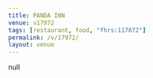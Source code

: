```yaml
---
title: PANDA INN
venue: v17972
tags: [restaurant, food, "fhrs:117872"]
permalink: /v/17972/
layout: venue
---
```

null